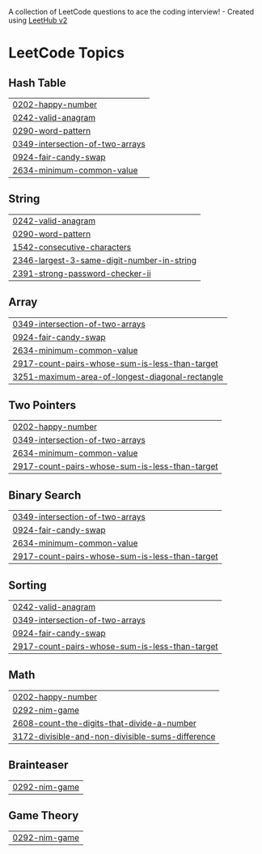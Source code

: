 A collection of LeetCode questions to ace the coding interview! - Created using [LeetHub v2](https://github.com/arunbhardwaj/LeetHub-2.0)
<!---LeetCode Topics Start-->
# LeetCode Topics
## Hash Table
|  |
| ------- |
| [0202-happy-number](https://github.com/jumanahj/Leetcode/tree/master/0202-happy-number) |
| [0242-valid-anagram](https://github.com/jumanahj/Leetcode/tree/master/0242-valid-anagram) |
| [0290-word-pattern](https://github.com/jumanahj/Leetcode/tree/master/0290-word-pattern) |
| [0349-intersection-of-two-arrays](https://github.com/jumanahj/Leetcode/tree/master/0349-intersection-of-two-arrays) |
| [0924-fair-candy-swap](https://github.com/jumanahj/Leetcode/tree/master/0924-fair-candy-swap) |
| [2634-minimum-common-value](https://github.com/jumanahj/Leetcode/tree/master/2634-minimum-common-value) |
## String
|  |
| ------- |
| [0242-valid-anagram](https://github.com/jumanahj/Leetcode/tree/master/0242-valid-anagram) |
| [0290-word-pattern](https://github.com/jumanahj/Leetcode/tree/master/0290-word-pattern) |
| [1542-consecutive-characters](https://github.com/jumanahj/Leetcode/tree/master/1542-consecutive-characters) |
| [2346-largest-3-same-digit-number-in-string](https://github.com/jumanahj/Leetcode/tree/master/2346-largest-3-same-digit-number-in-string) |
| [2391-strong-password-checker-ii](https://github.com/jumanahj/Leetcode/tree/master/2391-strong-password-checker-ii) |
## Array
|  |
| ------- |
| [0349-intersection-of-two-arrays](https://github.com/jumanahj/Leetcode/tree/master/0349-intersection-of-two-arrays) |
| [0924-fair-candy-swap](https://github.com/jumanahj/Leetcode/tree/master/0924-fair-candy-swap) |
| [2634-minimum-common-value](https://github.com/jumanahj/Leetcode/tree/master/2634-minimum-common-value) |
| [2917-count-pairs-whose-sum-is-less-than-target](https://github.com/jumanahj/Leetcode/tree/master/2917-count-pairs-whose-sum-is-less-than-target) |
| [3251-maximum-area-of-longest-diagonal-rectangle](https://github.com/jumanahj/Leetcode/tree/master/3251-maximum-area-of-longest-diagonal-rectangle) |
## Two Pointers
|  |
| ------- |
| [0202-happy-number](https://github.com/jumanahj/Leetcode/tree/master/0202-happy-number) |
| [0349-intersection-of-two-arrays](https://github.com/jumanahj/Leetcode/tree/master/0349-intersection-of-two-arrays) |
| [2634-minimum-common-value](https://github.com/jumanahj/Leetcode/tree/master/2634-minimum-common-value) |
| [2917-count-pairs-whose-sum-is-less-than-target](https://github.com/jumanahj/Leetcode/tree/master/2917-count-pairs-whose-sum-is-less-than-target) |
## Binary Search
|  |
| ------- |
| [0349-intersection-of-two-arrays](https://github.com/jumanahj/Leetcode/tree/master/0349-intersection-of-two-arrays) |
| [0924-fair-candy-swap](https://github.com/jumanahj/Leetcode/tree/master/0924-fair-candy-swap) |
| [2634-minimum-common-value](https://github.com/jumanahj/Leetcode/tree/master/2634-minimum-common-value) |
| [2917-count-pairs-whose-sum-is-less-than-target](https://github.com/jumanahj/Leetcode/tree/master/2917-count-pairs-whose-sum-is-less-than-target) |
## Sorting
|  |
| ------- |
| [0242-valid-anagram](https://github.com/jumanahj/Leetcode/tree/master/0242-valid-anagram) |
| [0349-intersection-of-two-arrays](https://github.com/jumanahj/Leetcode/tree/master/0349-intersection-of-two-arrays) |
| [0924-fair-candy-swap](https://github.com/jumanahj/Leetcode/tree/master/0924-fair-candy-swap) |
| [2917-count-pairs-whose-sum-is-less-than-target](https://github.com/jumanahj/Leetcode/tree/master/2917-count-pairs-whose-sum-is-less-than-target) |
## Math
|  |
| ------- |
| [0202-happy-number](https://github.com/jumanahj/Leetcode/tree/master/0202-happy-number) |
| [0292-nim-game](https://github.com/jumanahj/Leetcode/tree/master/0292-nim-game) |
| [2608-count-the-digits-that-divide-a-number](https://github.com/jumanahj/Leetcode/tree/master/2608-count-the-digits-that-divide-a-number) |
| [3172-divisible-and-non-divisible-sums-difference](https://github.com/jumanahj/Leetcode/tree/master/3172-divisible-and-non-divisible-sums-difference) |
## Brainteaser
|  |
| ------- |
| [0292-nim-game](https://github.com/jumanahj/Leetcode/tree/master/0292-nim-game) |
## Game Theory
|  |
| ------- |
| [0292-nim-game](https://github.com/jumanahj/Leetcode/tree/master/0292-nim-game) |
<!---LeetCode Topics End-->